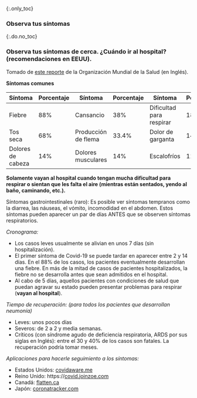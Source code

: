{:.only_toc}
### Observa tus síntomas

{:.do.no_toc}
### Observa tus síntomas de cerca. ¿Cuándo ir al hospital? (recomendaciones en EEUU).

Tomado de [este reporte](https://www.who.int/docs/default-source/coronaviruse/who-china-joint-mission-on-covid-19-final-report.pdf) de la Organización Mundial de la Salud (en Inglés). 

**Síntomas comunes**
<div class="table-wrap" markdown="1">

| Síntoma   | Porcentaje | Síntoma         | Porcentaje | Síntoma               | Porcentaje |
| ----------| ---------- | ----------------| ---------- | --------------------  | ---------- |
| Fiebre     | 88%        |Cansancio          |38%         |Dificultad para respirar    |18%         |
| Tos seca |68%         |Producción de flema |33.4%       |Dolor de garganta            |14%         |
|Dolores de cabeza  |14%         |Dolores musculares     |14%         |Escalofríos                 |11%         |

</div>

**Solamente vayan al hospital cuando tengan mucha dificultad para respirar o sientan que les falta el aire (mientras están sentados, yendo al baño, caminando, etc.).**

Síntomas gastrointestinales (raro):
Es posible ver síntomas tempranos como la diarrea, las náuseas, el vómito, incomodidad en el abdomen. Estos síntomas pueden aparecer un par de días ANTES que se observen síntomas respiratorios.

*Cronograma:*
- Los casos leves usualmente se alivian en unos 7 días (sin hospitalización).
- El primer síntoma de Covid-19 se puede tardar en aparecer entre 2 y 14 días. En el 88% de los casos, los pacientes eventualmente desarrollan una fiebre. En más de la mitad de casos de pacientes hospitalizados, la fiebre no se desarrolla antes que sean admitidos en el hospital.
- Al cabo de 5 días, aquellos pacientes con condiciones de salud que puedan agravar su estado pueden presentar problemas para respirar (**vayan al hospital**).

*Tiempo de recuperación: (para todos los pacientes que desarrollan neumonía)*
- Leves: unos pocos días
- Severos: de 2 a 2 y media semanas.
- Críticos (con síndrome agudo de deficiencia respiratoria, ARDS por sus siglas en Inglés): entre el 30 y 40% de los casos son fatales. La recuperación podría tomar meses.

*Aplicaciones para hacerle seguimiento a los síntomas:*
- Estados Unidos: [covidaware.me](https://covidaware.me/)
- Reino Unido: https://[covid.joinzoe.com](https://covid.joinzoe.com)
- Canadá: [flatten.ca](https://flatten.ca/) 
- Japón: [coronatracker.com](https://www.coronatracker.com/)
